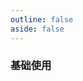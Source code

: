 ```yaml
---
outline: false
aside: false
---
```


<custom-h5-demo comp="hl-h5-radio" title="单选框">

### 基础使用

</custom-h5-demo>
